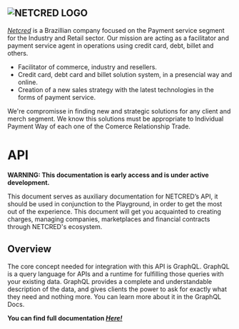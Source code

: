 ## ![NETCRED LOGO](https://netcredbrasil.com.br/wp-content/uploads/2017/01/NETCRED-Meios-de-pagamento.png)

[*Netcred*](https://netcredbrasil.com.br/) is a Brazillian company focused on the Payment service segment for the Industry and Retail sector.
Our mission are acting as a facilitator and payment service agent in operations using credit card, debt, billet and others. 


- Facilitator of commerce, industry and resellers.
- Credit card, debt card and billet solution system, in a presencial way and online.
- Creation of a new sales strategy with the latest technologies in the forms of payment service.

We're compromisse in finding new and strategic solutions for any client and merch segment. We know this solutions must be appropriate to Individual Payment Way of each one of the Comerce Relationship Trade. 

# API
**WARNING: This documentation is early access and is under active development.**

This document serves as auxiliary documentation for NETCRED’s API, it should be used in conjunction to the Playground, in order to get the most out of the experience. This document will get you acquainted to creating charges, managing companies, marketplaces and financial contracts through NETCRED's ecosystem.

## Overview
The core concept needed for integration with this API is GraphQL. GraphQL is a query language for APIs and a runtime for fulfilling those queries with your existing data. GraphQL provides a complete and understandable description of the data, and gives clients the power to ask for exactly what they need and nothing more. You can learn more about it in the GraphQL Docs.









**You can find full documentation [*Here!*](https://documenter.getpostman.com/view/14324610/TW6urARy#intro)**
